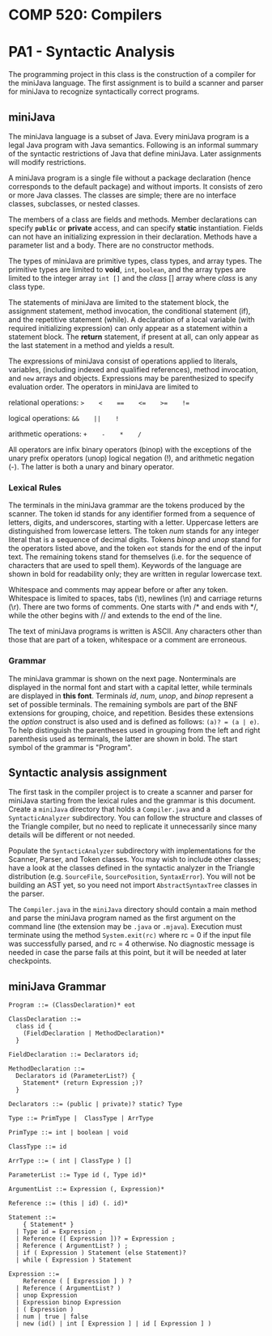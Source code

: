 COMP 520: Compilers
===================
PA1 - Syntactic Analysis
========================

The programming project in this class is the construction of a compiler for 
the miniJava language. The first assignment is to build a scanner and parser 
for miniJava to recognize syntactically correct programs.

miniJava
--------

The miniJava language is a subset of Java. Every miniJava program is a legal 
Java program with Java semantics. Following is an informal summary of the 
syntactic restrictions of Java that define miniJava. Later assignments will 
modify restrictions.

A miniJava program is a single file without a package declaration (hence 
corresponds to the default package) and without imports. It consists of zero 
or more Java classes. The classes are simple; there are no interface classes, 
subclasses, or nested classes.

The members of a class are fields and methods. Member declarations can specify 
**`public`** or **private** access, and can specify **static** instantiation. 
Fields can not have an initializing expression in their declaration. Methods 
have a parameter list and a body. There are no constructor methods.

The types of miniJava are primitive types, class types, and array types. The 
primitive types are limited to **void**, `int`, `boolean`, and the array 
types are limited to the integer array `int []` and the *class* [] array 
where *class* is any class type.

The statements of miniJava are limited to the statement block, the assignment 
statement, method invocation, the conditional statement (if), and the 
repetitive statement (while). A declaration of a local variable (with 
required initializing expression) can only appear as a statement within a 
statement block. The **return** statement, if present at all, can only appear 
as the last statement in a method and yields a result.

The expressions of miniJava consist of operations applied to literals, 
variables, (including indexed and qualified references), method invocation, 
and `new` arrays and objects. Expressions may be parenthesized to specify 
evaluation order. The operators in miniJava are limited to 

relational operations: `>    <    ==    <=    >=    !=`

logical operations: `&&    ||    !`

arithmetic operations: `+    -    *    /`

All operators are infix binary operators (binop) with the exceptions of the 
unary prefix operators (unop) logical negation (!), and arithmetic negation 
(-). The latter is both a unary and binary operator.

### Lexical Rules

The terminals in the miniJava grammar are the tokens produced by the scanner. 
The token id stands for any identifier formed from a sequence of letters, 
digits, and underscores, starting with a letter. Uppercase letters are 
distinguished from lowercase letters. The token *num* stands for any integer 
literal that is a sequence of decimal digits. Tokens *binop* and *unop* stand 
for the operators listed above, and the token `eot` stands for the end of the 
input text. The remaining tokens stand for themselves (i.e. for the sequence 
of characters that are used to spell them). Keywords of the language are shown 
in bold for readability only; they are written in regular lowercase text.

Whitespace and comments may appear before or after any token. Whitespace is 
limited to spaces, tabs (\t), newlines (\n) and carriage returns (\r). There 
are two forms of comments. One starts with /* and ends with */, while the 
other begins with // and extends to the end of the line.

The text of miniJava programs is written is ASCII. Any characters other than 
those that are part of a token, whitespace or a comment are erroneous.

### Grammar

The miniJava grammar is shown on the next page. Nonterminals are displayed in 
the normal font and start with a capital letter, while terminals are displayed 
in **this font**. Terminals *id*, *num*, *unop*, and *binop* represent a set 
of possible terminals. The remaining symbols are part of the BNF extensions 
for grouping, choice, and repetition. Besides these extensions the *option* 
construct is also used and is defined as follows: `(a)? = (a | e)`. To help 
distinguish the parentheses used in grouping from the left and right 
parenthesis used as terminals, the latter are shown in bold. The start symbol 
of the grammar is "Program".

Syntactic analysis assignment
-----------------------------

The first task in the compiler project is to create a scanner and parser for 
miniJava starting from the lexical rules and the grammar is this document. 
Create a `miniJava` directory that holds a `Compiler.java` and a `SyntacticAnalyzer` subdirectory. You can follow the structure and classes of the Triangle 
compiler, but no need to replicate it unnecessarily since many details will be 
different or not needed.

Populate the `SyntacticAnalyzer` subdirectory with implementations for the 
Scanner, Parser, and Token classes. You may wish to include other classes; 
have a look at the classes defined in the syntactic analyzer in the Triangle 
distribution (e.g. `SourceFile`, `SourcePosition`, `SyntaxError`). You will 
not be building an AST yet, so you need not import `AbstractSyntaxTree` 
classes in the parser.

The `Compiler.java` in the `miniJava` directory should contain a main method 
and parse the miniJava program named as the first argument on the command line 
(the extension may be `.java` or `.mjava`). Execution must terminate using the 
method `System.exit(rc)` where rc = 0 if the input file was successfully 
parsed, and rc = 4 otherwise. No diagnostic message is needed in case the 
parse fails at this point, but it will be needed at later checkpoints.

miniJava Grammar
----------------

    Program ::= (ClassDeclaration)* eot

    ClassDeclaration ::=  
      class id {  
        (FieldDeclaration | MethodDeclaration)*  
      }

    FieldDeclaration ::= Declarators id;  

    MethodDeclaration ::=   
      Declarators id (ParameterList?) {  
        Statement* (return Expression ;)?  
      }

    Declarators ::= (public | private)? static? Type

    Type ::= PrimType |  ClassType | ArrType

    PrimType ::= int | boolean | void

    ClassType ::= id

    ArrType ::= ( int | ClassType ) []

    ParameterList ::= Type id (, Type id)*

    ArgumentList ::= Expression (, Expression)*

    Reference ::= (this | id) (. id)*

    Statement ::=  
        { Statement* }  
      | Type id = Expression ;  
      | Reference ([ Expression ])? = Expression ;  
      | Reference ( ArgumentList? ) ;  
      | if ( Expression ) Statement (else Statement)?  
      | while ( Expression ) Statement  

    Expression ::=   
        Reference ( [ Expression ] ) ?  
      | Reference ( ArgumentList? )  
      | unop Expression  
      | Expression binop Expression  
      | ( Expression )  
      | num | true | false  
      | new (id() | int [ Expression ] | id [ Expression ] )  
